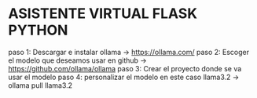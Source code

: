 # ASISTENTE VIRTUAL FLASK PYTHON
paso 1: Descargar e instalar ollama -> https://ollama.com/
paso 2: Escoger el modelo que deseamos usar en github -> https://github.com/ollama/ollama
paso 3: Crear el proyecto donde se va usar el modelo
paso 4: personalizar el modelo en este caso llama3.2 -> ollama pull llama3.2
